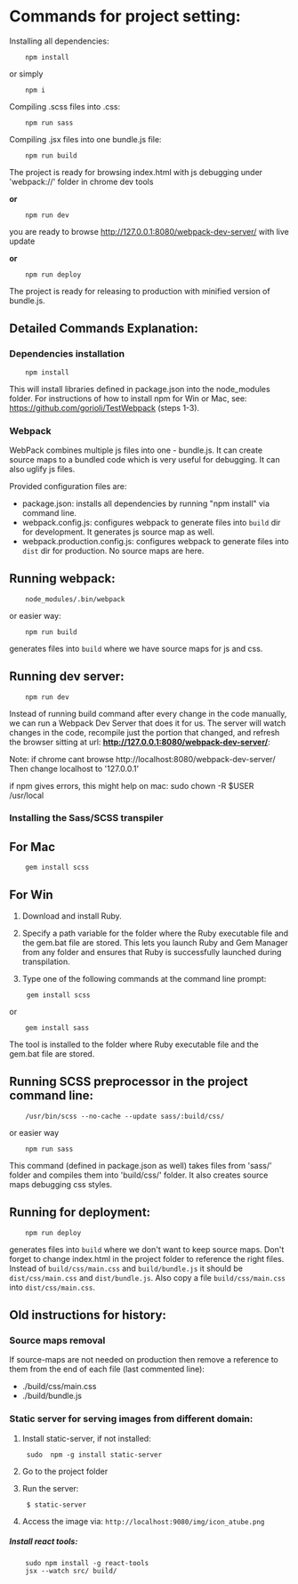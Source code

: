 # Commands for project setting:
Installing all dependencies:

        npm install 
or simply
    
        npm i
               
Compiling .scss files into .css:

        npm run sass
        
Compiling .jsx files into one bundle.js file:

        npm run build
The project is ready for browsing index.html with js debugging under 'webpack://' folder in chrome dev tools 

__or__ 

        npm run dev
you are ready to browse http://127.0.0.1:8080/webpack-dev-server/ with live update

__or__  

        npm run deploy
The project is ready for releasing to production with minified version of bundle.js.


## Detailed Commands Explanation:
### Dependencies installation 
        npm install
This will install libraries defined in package.json into the node_modules folder.
For instructions of how to install npm for Win or Mac, see: https://github.com/gorioli/TestWebpack (steps 1-3).
        
### Webpack
WebPack combines multiple js files into one - bundle.js. 
It can create source maps to a bundled code which is very useful for debugging. 
It can also uglify js files. 

Provided configuration files are:
* package.json: installs all dependencies by running "npm install" via command line.  
* webpack.config.js: configures webpack to generate files into `build` dir for development. It generates js source map as well.
* webpack.production.config.js: configures webpack to generate files into `dist` dir for production. No source maps are here.

Running webpack:
----------------
        node_modules/.bin/webpack
or easier way:
        
        npm run build
generates files into `build` where we have source maps for js and css. 

Running dev server:
------------------
        npm run dev
Instead of running build command after every change in the code manually, we can run a Webpack Dev Server that does it for us.
The server will watch changes in the code, recompile just the portion that changed, and refresh the browser sitting at url:
__http://127.0.0.1:8080/webpack-dev-server/__:


Note: if chrome cant browse http://localhost:8080/webpack-dev-server/
Then change localhost to '127.0.0.1'
 
 
if npm gives errors, this might help on mac:
sudo chown -R $USER /usr/local


### Installing the Sass/SCSS transpiler

For Mac
-------
        gem install scss
        
For Win
-------
1. Download and install Ruby.
2. Specify a path variable for the folder where the Ruby executable file and the gem.bat file are stored. This lets you launch Ruby and Gem Manager from any folder and ensures that Ruby is successfully launched during transpilation.
3. Type one of the following commands at the command line prompt:

        gem install scss
or

        gem install sass
The tool is installed to the folder where Ruby executable file and the gem.bat file are stored.


Running SCSS preprocessor in the project command line:
-----------------------------------------------------
        /usr/bin/scss --no-cache --update sass/:build/css/
or easier way
        
        npm run sass        
This command (defined in package.json as well) takes files from 'sass/' folder and compiles them into 'build/css/' folder. 
It also creates source maps debugging css styles.


Running for deployment:
----------------------
        npm run deploy
generates files into `build` where we don't want to keep source maps. Don't forget to change index.html in the project folder to reference the right files.
Instead of `build/css/main.css` and `build/bundle.js` it should be `dist/css/main.css` and `dist/bundle.js`. 
Also copy a file `build/css/main.css` into `dist/css/main.css`.
        

## Old instructions for history:

### Source maps removal 
If source-maps are not needed on production then remove a reference to them from the end of each file (last commented line):
 - ./build/css/main.css
 - ./build/bundle.js
 

### Static server for serving images from different domain:
1. Install static-server, if not installed:

        sudo  npm -g install static-server
        
2. Go to the project folder

3. Run the server:

        $ static-server

4. Access the image via:
`http://localhost:9080/img/icon_atube.png`


##### Install react tools:

        sudo npm install -g react-tools
        jsx --watch src/ build/


